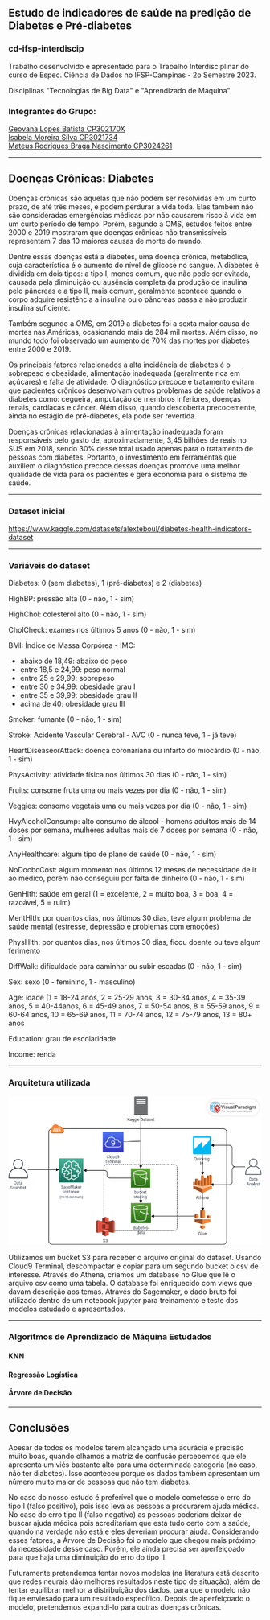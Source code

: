 ## Estudo de indicadores de saúde na predição de Diabetes e Pré-diabetes

### cd-ifsp-interdiscip
Trabalho desenvolvido e apresentado para o Trabalho Interdisciplinar do curso de Espec. Ciência de Dados no IFSP-Campinas - 2o Semestre 2023.

Disciplinas "Tecnologias de Big Data" e "Aprendizado de Máquina"

### Integrantes do Grupo: 
[Geovana Lopes Batista CP302170X](https://github.com//)<br>
[Isabela Moreira Silva CP3021734](https://github.com//)<br>
[Mateus Rodrigues Braga Nascimento CP3024261](https://github.com/debucs/)<br>


---

## Doenças Crônicas: Diabetes

Doenças crônicas são aquelas que não podem ser resolvidas em um curto prazo, de até três meses, e podem perdurar a vida toda. Elas também não são consideradas emergências médicas por não causarem risco à vida em um curto período de tempo. Porém, segundo a OMS, estudos feitos entre 2000 e 2019 mostraram que doenças crônicas não transmissíveis representam 7 das 10 maiores causas de morte do mundo.

Dentre essas doenças está a diabetes, uma doença crônica, metabólica, cuja característica é o aumento do nível de glicose no sangue. A diabetes é dividida em dois tipos: a tipo I, menos comum, que não pode ser evitada, causada pela diminuição ou ausência completa da produção de insulina pelo pâncreas e a tipo II, mais comum, geralmente acontece quando o corpo adquire resistência a insulina ou o pâncreas passa a não produzir insulina suficiente.

Também segundo a OMS, em 2019 a diabetes foi a sexta maior causa de mortes nas Américas, ocasionando mais de 284 mil mortes. Além disso, no mundo todo foi observado um aumento de 70% das mortes por diabetes entre 2000 e 2019.

Os principais fatores relacionados a alta incidência de diabetes é o sobrepeso e obesidade, alimentação inadequada (geralmente rica em açúcares) e falta de atividade. O diagnóstico precoce e tratamento evitam que pacientes crônicos desenvolvam outros problemas de saúde relativos a diabetes como: cegueira, amputação de membros inferiores, doenças renais, cardíacas e câncer. Além disso, quando descoberta precocemente, ainda no estágio de pré-diabetes, ela pode ser revertida.

Doenças crônicas relacionadas à alimentação inadequada foram responsáveis pelo gasto de, aproximadamente, 3,45 bilhões de reais no SUS em 2018, sendo 30% desse total usado apenas para o tratamento de pessoas com diabetes. Portanto, o investimento em ferramentas que auxiliem o diagnóstico precoce dessas doenças promove uma melhor qualidade de vida para os pacientes e gera economia para o sistema de saúde.


---
### Dataset inicial

https://www.kaggle.com/datasets/alexteboul/diabetes-health-indicators-dataset

---
### Variáveis do dataset
Diabetes: 0 (sem diabetes), 1 (pré-diabetes) e 2 (diabetes)

HighBP: pressão alta (0 - não, 1 - sim)

HighChol: colesterol alto (0 - não, 1 - sim)

CholCheck: exames nos últimos 5 anos (0 - não, 1 - sim)

BMI: Índice de Massa Corpórea - IMC:
 - abaixo de 18,49: abaixo do peso
 - entre 18,5 e 24,99: peso normal
 - entre 25 e 29,99: sobrepeso
 - entre 30 e 34,99: obesidade grau I
 - entre 35 e 39,99: obesidade grau II
 - acima de 40: obesidade grau III

Smoker: fumante (0 - não, 1 - sim)

Stroke: Acidente Vascular Cerebral - AVC (0 - nunca teve, 1 - já teve)

HeartDiseaseorAttack: doença coronariana ou infarto do miocárdio (0 - não, 1 - sim)

PhysActivity: atividade física nos últimos 30 dias (0 - não, 1 - sim)

Fruits: consome fruta uma ou mais vezes por dia (0 - não, 1 - sim)

Veggies: consome vegetais uma ou mais vezes por dia (0 - não, 1 - sim)

HvyAlcoholConsump: alto consumo de álcool - homens adultos mais de 14 doses por semana, mulheres adultas mais de 7 doses por semana (0 - não, 1 - sim)

AnyHealthcare: algum tipo de plano de saúde (0 - não, 1 - sim)

NoDocbcCost: algum momento nos últimos 12 meses de necessidade de ir ao médico, porém não conseguiu por falta de dinheiro (0 - não, 1 - sim)

GenHlth: saúde em geral (1 = excelente, 2 = muito boa, 3 = boa, 4 = razoável, 5 = ruim)

MentHlth: por quantos dias, nos últimos 30 dias, teve algum problema de saúde mental (estresse, depressão e problemas com emoções)

PhysHlth: por quantos dias, nos últimos 30 dias, ficou doente ou teve algum ferimento

DiffWalk: dificuldade para caminhar ou subir escadas (0 - não, 1 - sim)

Sex: sexo (0 - feminino, 1 - masculino)

Age: idade (1 = 18-24 anos, 2 = 25-29 anos, 3 = 30-34 anos, 4 = 35-39 anos, 5 = 40-44anos, 6 = 45-49 anos, 7 = 50-54 anos, 8 = 55-59 anos, 9 = 60-64 anos, 10 = 65-69 anos, 11 = 70-74 anos, 12 = 75-79 anos, 13 = 80+ anos

Education: grau de escolaridade

Income: renda

---
### Arquitetura utilizada

![ Arquitetura de referencia do projeto.](/arquitetura/aws_arch2.png)

Utilizamos um bucket S3 para receber o arquivo original do dataset. Usando Cloud9 Terminal, descompactar e copiar para um segundo bucket o csv de interesse.
Através do Athena, criamos um database no Glue que lê o arquivo csv como uma tabela. O database foi enriquecido com views que davam descrição aos temas.
Através do Sagemaker, o dado bruto foi utilizado dentro de um notebook jupyter para treinamento e teste dos modelos estudado e apresentados.



---

### Algoritmos de Aprendizado de Máquina Estudados

#### KNN
#### Regressão Logística
#### Árvore de Decisão

---

## Conclusões

Apesar de todos os modelos terem alcançado uma acurácia e precisão muito boas, quando olhamos a matriz de confusão percebemos que ele apresenta um viés bastante alto para uma determinada categoria (no caso, não ter diabetes). Isso aconteceu porque os dados também apresentam um número muito maior de pessoas que não tem diabetes.

No caso do nosso estudo é preferível que o modelo cometesse o erro do tipo I (falso positivo), pois isso leva as pessoas a procurarem ajuda médica. No caso do erro tipo II (falso negativo) as pessoas poderiam deixar de buscar ajuda médica pois acreditariam que está tudo certo com a saúde, quando na verdade não está e eles deveriam procurar ajuda.
Considerando esses fatores, a Árvore de Decisão foi o modelo que chegou mais próximo da necessidade desse caso. Porém, ele ainda precisa ser aperfeiçoado para que haja uma diminuição do erro do tipo II.

Futuramente pretendemos tentar novos modelos (na literatura está descrito que redes neurais dão melhores resultados neste tipo de situação), além de tentar equilibrar melhor a distribuição dos dados, para que o modelo não fique enviesado para um resultado específico. Depois de aperfeiçoado o modelo, pretendemos expandi-lo para outras doenças crônicas. 
